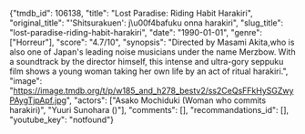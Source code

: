 {"tmdb_id": 106138, "title": "Lost Paradise: Riding Habit Harakiri", "original_title": "'Shitsurakuen': j\u00f4bafuku onna harakiri", "slug_title": "lost-paradise-riding-habit-harakiri", "date": "1990-01-01", "genre": ["Horreur"], "score": "4.7/10", "synopsis": "Directed by Masami Akita,who is also one of Japan's leading noise musicians under the name Merzbow. With a soundtrack by the director himself, this intense and ultra-gory seppuku film shows a young woman taking her own life by an act of ritual harakiri.", "image": "https://image.tmdb.org/t/p/w185_and_h278_bestv2/ss2CeQsFFkHySGZwyPAygTjpApf.jpg", "actors": ["Asako Mochiduki (Woman who commits harakiri)", "Yuuri Sunohara ()"], "comments": [], "recommandations_id": [], "youtube_key": "notfound"}